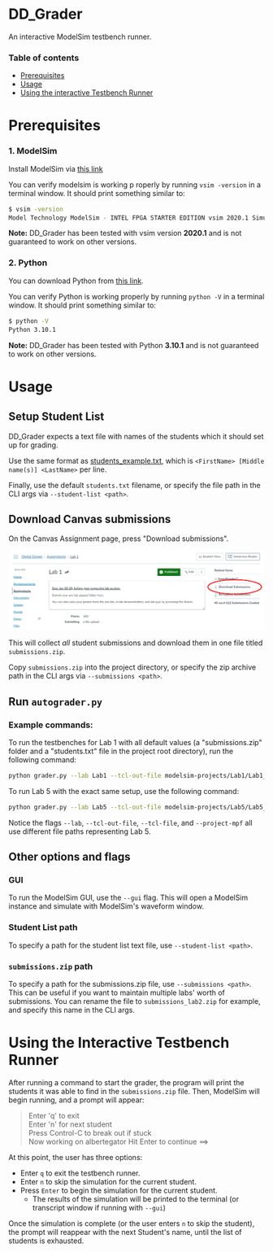 # DD_Grader

An interactive ModelSim testbench runner.

### Table of contents

* [Prerequisites](https://github.com/benjamin051000/DD_Grader#prerequisites)
* [Usage](https://github.com/benjamin051000/DD_Grader#usage)
* [Using the interactive Testbench Runner](https://github.com/benjamin051000/DD_Grader#using-the-interactive-testbench-runner)

# Prerequisites

### 1. ModelSim

Install ModelSim via [this link](https://fpgasoftware.intel.com/20.1/?edition=lite&product=modelsim_ae&platform=windows)

You can verify modelsim is working p roperly by running `vsim -version` in a terminal window. It should print something similar to: 
```bash
$ vsim -version
Model Technology ModelSim - INTEL FPGA STARTER EDITION vsim 2020.1 Simulator 2020.02 Feb 28 2020
```

**Note:** DD_Grader has been tested with vsim version **2020.1** and is not guaranteed to work on other versions.

### 2. Python

You can download Python from [this link](https://www.python.org/downloads/).

You can verify Python is working properly by running `python -V` in a terminal window. It should print something similar to:
```bash
$ python -V
Python 3.10.1
```

**Note:** DD_Grader has been tested with Python **3.10.1** and is not guaranteed to work on other versions.

# Usage

## Setup Student List

DD_Grader expects a text file with names of the students which it should set up for grading.

Use the same format as [students_example.txt](www.google.com), which is `<FirstName> [Middle name(s)] <LastName>` per line.

Finally, use the default `students.txt` filename, or specify the file path in the CLI args via `--student-list <path>`.

## Download Canvas submissions

On the Canvas Assignment page, press "Download submissions". 

![Image showing where to find the "Download Submissions" button on the Canvas Assignment page.](images/download-submissions.png)

This will collect *all* student submissions and download them in one file titled `submissions.zip`.


Copy `submissions.zip` into the project directory, or specify the zip archive path in the CLI args via `--submissions <path>`.

## Run `autograder.py`

### Example commands:

To run the testbenches for Lab 1 with all default values (a "submissions.zip" folder and a "students.txt" file in the project root directory), run the following command:

```bash
python grader.py --lab Lab1 --tcl-out-file modelsim-projects/Lab1/Lab1_out.tcl --tcl-file tcl-templates/lab1.tcl --project-mpf modelsim-projects/Lab1/Lab1.mpf
```

To run Lab 5 with the exact same setup, use the following command:

```bash
python grader.py --lab Lab5 --tcl-out-file modelsim-projects/Lab5/Lab5_out.tcl --tcl-file tcl-templates/lab5.tcl --project-mpf modelsim-projects/Lab5/Lab5.mpf
```

Notice the flags `--lab`, `--tcl-out-file`, `--tcl-file`, and `--project-mpf` all use different file paths representing Lab 5.

## Other options and flags
### GUI

To run the ModelSim GUI, use the `--gui` flag. This will open a ModelSim instance and simulate with ModelSim's waveform window.

### Student List path

To specify a path for the student list text file, use `--student-list <path>`.

### `submissions.zip` path

To specify a path for the submissions.zip file, use `--submissions <path>`.
This can be useful if you want to maintain multiple labs' worth of submissions. You can rename the file to `submissions_lab2.zip` for example, and specify this name in the CLI args.

# Using the Interactive Testbench Runner

After running a command to start the grader, the program will print the students it was able to find in the `submissions.zip` file.
Then, ModelSim will begin running, and a prompt will appear:

> Enter 'q' to exit\
> Enter 'n' for next student\
> Press Control-C to break out if stuck\
> Now working on albertegator Hit Enter to continue ==>

At this point, the user has three options:

* Enter `q` to exit the testbench runner.
* Enter `n` to skip the simulation for the current student.
* Press `Enter` to begin the simulation for the current student.
    * The results of the simulation will be printed to the terminal (or transcript window if running with `--gui`)
    
Once the simulation is complete (or the user enters `n` to skip the student), the prompt will reappear with the next Student's name, until the list of students is exhausted.
